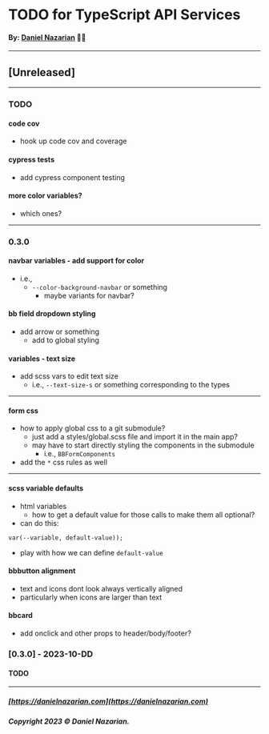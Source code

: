 # TODO for TypeScript API Services
#### By: [Daniel Nazarian](https://danielnazarian) 🐧👹

-------------------------------------------------------
## [Unreleased]
------

### TODO

#### code cov
- hook up code cov and coverage


#### cypress tests
- add cypress component testing


#### more color variables?
- which ones?


----
### 0.3.0


#### navbar variables - add support for color
- i.e.,
  - `--color-background-navbar` or something
    - maybe variants for navbar?


#### bb field dropdown styling
- add arrow or something
    - add to global styling


#### variables - text size
- add scss vars to edit text size
    - i.e., `--text-size-s` or something corresponding to the types


----

#### form css
- how to apply global css to a git submodule?
  - just add a styles/global.scss file and import it in the main app?
  - may have to start directly styling the components in the submodule
    - i.e., `BBFormComponents`
- add the `*` css rules as well

----

#### scss variable defaults
- html variables
  - how to get a default value for those calls to make them all optional?
- can do this:
```
var(--variable, default-value));
```
- play with how we can define `default-value`


#### bbbutton alignment
- text and icons dont look always vertically aligned
- particularly when icons are larger than text


#### bbcard
- add onclick and other props to header/body/footer?


### [0.3.0] - 2023-10-DD
#### TODO

-------------------------------------------------------

##### [https://danielnazarian.com](https://danielnazarian.com)
##### Copyright 2023 © Daniel Nazarian.
